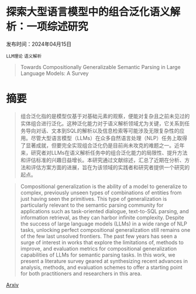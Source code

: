 # 探索大型语言模型中的组合泛化语义解析：一项综述研究

发布时间：2024年04月15日

`LLM理论` `语义解析`

> Towards Compositionally Generalizable Semantic Parsing in Large Language Models: A Survey

# 摘要

> 组合泛化指的是模型仅基于对基础元素的观察，便能对复杂且之前未见过的实体组合进行泛化。这种泛化能力对于语义解析领域尤为关键，它关系到任务导向对话、文本到SQL的解析以及信息检索等可能涉及无限复杂性的应用。尽管大型语言模型（LLMs）在众多自然语言处理（NLP）任务上取得了显著成就，但要完全实现组合泛化仍是目前尚未攻克的难题之一。近年来，研究者对LLMs在语义解析任务中的组合泛化能力的局限性、提升方法和评估标准的兴趣日益增长。本研究通过文献综述，汇总了近期在分析、方法和评估方案方面的进展，旨在为该领域的实践者和研究者提供一个研究的起点。

> Compositional generalization is the ability of a model to generalize to complex, previously unseen types of combinations of entities from just having seen the primitives. This type of generalization is particularly relevant to the semantic parsing community for applications such as task-oriented dialogue, text-to-SQL parsing, and information retrieval, as they can harbor infinite complexity. Despite the success of large language models (LLMs) in a wide range of NLP tasks, unlocking perfect compositional generalization still remains one of the few last unsolved frontiers. The past few years has seen a surge of interest in works that explore the limitations of, methods to improve, and evaluation metrics for compositional generalization capabilities of LLMs for semantic parsing tasks. In this work, we present a literature survey geared at synthesizing recent advances in analysis, methods, and evaluation schemes to offer a starting point for both practitioners and researchers in this area.

[Arxiv](https://arxiv.org/abs/2404.13074)